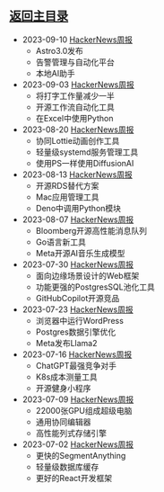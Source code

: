 ## [返回主目录](../README.md)

- 2023-09-10 [HackerNews周报](2023Q3/2023-09-Hacker-News.md)
  - Astro3.0发布
  - 告警管理与自动化平台
  - 本地AI助手
- 2023-09-03 [HackerNews周报](2023Q3/2023-09-Hacker-News.md)
  - 将打字工作量减少一半
  - 开源工作流自动化工具
  - 在Excel中使用Python
- 2023-08-20 [HackerNews周报](2023Q3/2023-08-Hacker-News.md)
  - 协同Lottie动画创作工具
  - 轻量级systemd服务管理工具
  - 使用PS一样使用DiffusionAI
- 2023-08-13 [HackerNews周报](2023Q3/2023-08-Hacker-News.md)
  - 开源RDS替代方案
  - Mac应用管理工具
  - Deno中调用Python模块
- 2023-08-07 [HackerNews周报](2023Q3/2023-08-Hacker-News.md)
  - Bloomberg开源高性能消息队列
  - Go语言新工具
  - Meta开源AI音乐生成模型
- 2023-07-30 [HackerNews周报](2023Q3/2023-07-Hacker-News.md)
  - 面向边缘场景设计的Web框架
  - 功能更强的PostgresSQL池化工具
  - GitHubCopilot开源竞品
- 2023-07-23 [HackerNews周报](2023Q3/2023-07-Hacker-News.md)
  - 浏览器中运行WordPress
  - Postgres数据引擎优化
  - Meta发布Llama2
- 2023-07-16 [HackerNews周报](2023Q3/2023-07-Hacker-News.md)
  - ChatGPT最强竞争对手
  - K8s成本测量工具
  - 开源健身小程序
- 2023-07-09 [HackerNews周报](2023Q3/2023-07-Hacker-News.md)
  - 22000张GPU组成超级电脑
  - 通用协同编辑器
  - 高性能列式存储引擎
- 2023-07-02 [HackerNews周报](2023Q3/2023-07-Hacker-News.md)
  - 更快的SegmentAnything
  - 轻量级数据库缓存
  - 更好的React开发框架

